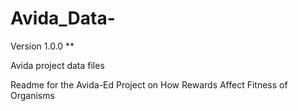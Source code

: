 # Avida_Data-

Version 1.0.0 **
 
Avida project data files 

Readme for the Avida-Ed Project on How Rewards Affect Fitness of Organisms
